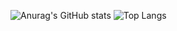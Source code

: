   ![Anurag's GitHub stats](https://github-readme-stats.vercel.app/api?username=jkh675&show_icons=true&theme=dark)
  ![Top Langs](https://github-readme-stats.vercel.app/api/top-langs/?username=jkh675&layout=compact )
